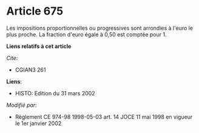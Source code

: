 # Article 675

Les impositions proportionnelles ou progressives sont arrondies à l'euro le plus proche. La fraction d'euro égale à 0,50 est
comptée pour 1.

**Liens relatifs à cet article**

_Cite_:

  - CGIAN3 261

**Liens**:

  - HISTO: Edition du 31 mars 2002

_Modifié par_:

  - Règlement CE 974-98 1998-05-03 art. 14 JOCE 11 mai 1998 en vigueur le 1er janvier 2002
